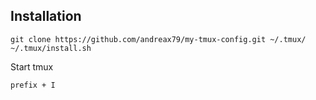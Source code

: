 Installation
------------

    git clone https://github.com/andreax79/my-tmux-config.git ~/.tmux/
    ~/.tmux/install.sh

Start tmux

`prefix + I`
